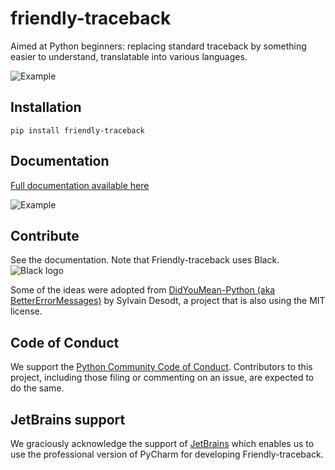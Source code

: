 # friendly-traceback
Aimed at Python beginners: replacing standard traceback by something easier to understand, translatable into various languages.

![Example](https://raw.githubusercontent.com/aroberge/friendly-traceback/master/why_1.png)

## Installation

```
pip install friendly-traceback
```

## Documentation


[Full documentation available here](https://aroberge.github.io/friendly-traceback-docs/docs/html/)

![Example](https://raw.githubusercontent.com/aroberge/friendly-traceback/master/explain.png)


## Contribute

See the documentation. Note that Friendly-traceback uses Black.
![Black logo](https://img.shields.io/badge/code%20style-black-000000.svg)

Some of the ideas were adopted from
[DidYouMean-Python (aka BetterErrorMessages)](https://github.com/SylvainDe/DidYouMean-Python)
by Sylvain Desodt, a project that is also using the MIT license.

## Code of Conduct

We support the
[Python Community Code of Conduct](https://www.python.org/psf/codeofconduct/).
Contributors to this project, including those filing or commenting on an issue,
are expected to do the same.


## JetBrains support

We graciously acknowledge the support of [JetBrains](
https://www.jetbrains.com/?from=friendly_traceback)
which enables us to use the professional version
of PyCharm for developing Friendly-traceback.
